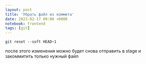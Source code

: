 ```yaml
---
layout: post
title: 'Убрать файл из коммита'
date: 2023-02-17 00:00 +0000
notebook: frontend
tags: [git]
---
```

```
git reset --soft HEAD~1
```

после этого изменения можно будет снова отправить в stage и закоммитить только нужный файл